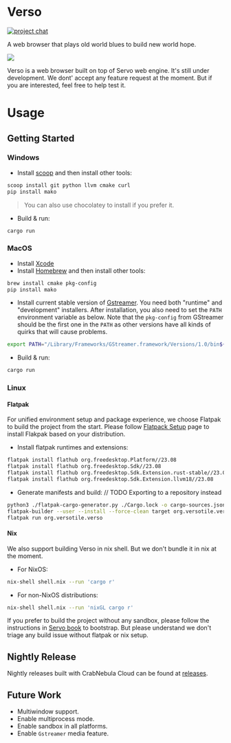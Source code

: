 # Verso

[![project chat](https://img.shields.io/badge/zulip-57a7ff?style=for-the-badge&labelColor=555555&logo=zulip)](https://versotile.zulipchat.com/)

A web browser that plays old world blues to build new world hope.

![](https://github.com/pewsheen/verso/assets/460329/7df44c7d-a4c5-4393-8378-a8b7bc438b03)

Verso is a web browser built on top of Servo web engine. It's still under development. We dont' accept any feature request at the moment.
But if you are interested, feel free to help test it.

# Usage

## Getting Started

### Windows

- Install [scoop](https://scoop.sh/) and then install other tools:

```sh
scoop install git python llvm cmake curl
pip install mako
```

> You can also use chocolatey to install if you prefer it.

- Build & run:

```sh
cargo run
```

### MacOS

- Install [Xcode](https://developer.apple.com/xcode/)
- Install [Homebrew](https://brew.sh/) and then install other tools:

```sh
brew install cmake pkg-config
pip install mako
```

- Install current stable version of [Gstreamer](https://gstreamer.freedesktop.org/download/#macos). You need both "runtime" and "development" installers. After installation, you also need to set the `PATH` environment variable as below. Note that the `pkg-config` from GStreamer should be the first one in the `PATH` as other versions have all kinds of quirks that will cause problems.

```sh
export PATH="/Library/Frameworks/GStreamer.framework/Versions/1.0/bin${PATH:+:$PATH}"
```

- Build & run:

```sh
cargo run
```

### Linux

#### Flatpak

For unified environment setup and package experience, we choose Flatpak to build the project from the start.
Please follow [Flatpack Setup](https://flatpak.org/setup/) page to install Flakpak based on your distribution.

- Install flatpak runtimes and extensions:

```sh
flatpak install flathub org.freedesktop.Platform//23.08
flatpak install flathub org.freedesktop.Sdk//23.08
flatpak install flathub org.freedesktop.Sdk.Extension.rust-stable//23.08
flatpak install flathub org.freedesktop.Sdk.Extension.llvm18//23.08
```

- Generate manifests and build:
// TODO Exporting to a repository instead

```sh
python3 ./flatpak-cargo-generator.py ./Cargo.lock -o cargo-sources.json
flatpak-builder --user --install --force-clean target org.versotile.verso.yml
flatpak run org.versotile.verso
```

#### Nix

We also support building Verso in nix shell. But we don't bundle it in nix at the moment.

- For NixOS:

```sh
nix-shell shell.nix --run 'cargo r'
```

- For non-NixOS distributions:

```sh
nix-shell shell.nix --run 'nixGL cargo r'
```

If you prefer to build the project without any sandbox, please follow the instructions in [Servo book](https://book.servo.org/hacking/setting-up-your-environment.html#tools-for-linux) to bootstrap.
But please understand we don't triage any build issue without flatpak or nix setup.

## Nightly Release

Nightly releases built with CrabNebula Cloud can be found at [releases](https://web.crabnebula.cloud/verso/verso-nightly/releases).

## Future Work

- Multiwindow support.
- Enable multiprocess mode.
- Enable sandbox in all platforms.
- Enable `Gstreamer` media feature.
